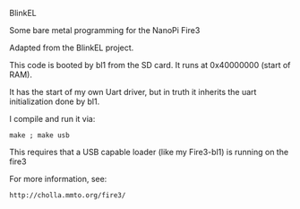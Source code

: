 BlinkEL

Some bare metal programming for the NanoPi Fire3

Adapted from the BlinkEL project.

This code is booted by bl1 from the SD card.
It runs at 0x40000000 (start of RAM).

It has the start of my own Uart driver, but in truth
it inherits the uart initialization done by bl1.

I compile and run it via:

    make ; make usb

This requires that a USB capable loader (like my Fire3-bl1)
is running on the fire3

For more information, see:

    http://cholla.mmto.org/fire3/
